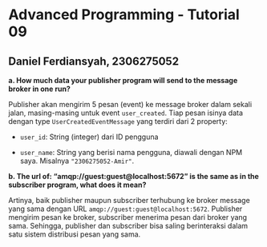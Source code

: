 # Advanced Programming - Tutorial 09
## Daniel Ferdiansyah, 2306275052

**a. How much data your publisher program will send to the message broker in one
run?**

Publisher akan mengirim 5 pesan (event) ke message broker dalam sekali jalan, masing-masing untuk event `user_created`. Tiap pesan isinya data dengan type `UserCreatedEventMessage` yang terdiri dari 2 property:

- `user_id`: String (integer) dari ID pengguna

- `user_name`: String yang berisi nama pengguna, diawali dengan NPM saya. Misalnya `"2306275052-Amir"`. 

**b. The url of: “amqp://guest:guest@localhost:5672” is the same as in the subscriber
program, what does it mean?**

Artinya, baik publisher maupun subscriber terhubung ke broker message yang sama dengan URL `amqp://guest:guest@localhost:5672`. Publisher mengirim pesan ke broker, subscriber menerima pesan dari broker yang sama. Sehingga, publisher dan subscriber bisa saling berinteraksi dalam satu sistem distribusi pesan yang sama.


